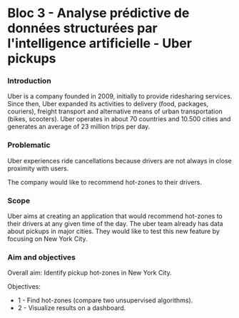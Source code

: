 # Bloc 3 - Analyse prédictive de données structurées par l'intelligence artificielle - Uber pickups

### Introduction

Uber is a company founded in 2009, initially to provide ridesharing services. Since then, Uber expanded its activities to delivery (food, packages, couriers), freight transport and alternative means of urban transportation (bikes, scooters). Uber operates in about 70 countries and 10.500 cities and generates an average of 23 million trips per day.

### Problematic

Uber experiences ride cancellations because drivers are not always in close proximity with users.

The company would like to recommend hot-zones to their drivers.

### Scope

Uber aims at creating an application that would recommend hot-zones to their drivers at any given time of the day. The uber team already has data about pickups in major cities. They would like to test this new feature by focusing on New York City.

### Aim and objectives

Overall aim: Identify pickup hot-zones in New York City.

Objectives:
- 1 - Find hot-zones (compare two unsupervised algorithms).
- 2 - Visualize results on a dashboard.
